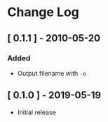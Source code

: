# Change Log


## [ 0.1.1 ] - 2010-05-20

### Added
- Output filename with `-o`


## [ 0.1.0 ] - 2019-05-19
- Initial release
